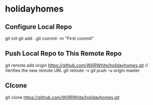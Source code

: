 # holidayhomes

## Configure Local Repo

git init
git add .
git commit -m "First commit"

## Push Local Repo to This Remote Repo

git remote add origin https://github.com/WillRWhite/holidayhomes.git
// Verifies the new remote URL
git remote -v
git push -u origin master

## Clcone

git clone https://github.com/WillRWhite/holidayhomes.git
